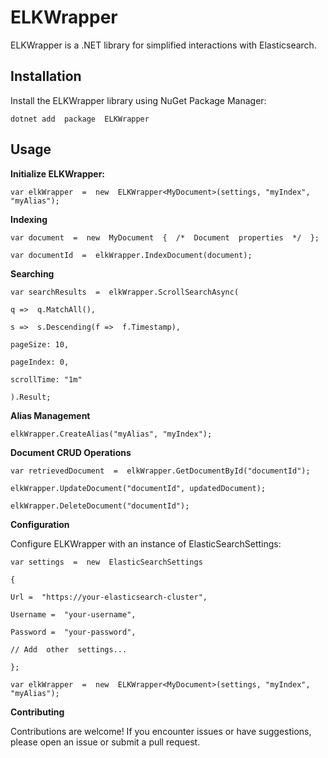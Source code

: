 # ELKWrapper  

ELKWrapper is a .NET library for simplified interactions with Elasticsearch.

  

## Installation

Install the ELKWrapper library using NuGet Package Manager:

      
    dotnet add  package  ELKWrapper

## **Usage**

**Initialize ELKWrapper:**

    var elkWrapper  =  new  ELKWrapper<MyDocument>(settings, "myIndex", "myAlias");

**Indexing**

    var document  =  new  MyDocument  {  /*  Document  properties  */  };
    
    var documentId  =  elkWrapper.IndexDocument(document);

**Searching**

    var searchResults  =  elkWrapper.ScrollSearchAsync(
    
    q =>  q.MatchAll(),
    
    s =>  s.Descending(f =>  f.Timestamp),
    
    pageSize: 10,
    
    pageIndex: 0,
    
    scrollTime: "1m"
    
    ).Result;

**Alias Management**

    elkWrapper.CreateAlias("myAlias", "myIndex");

**Document CRUD  Operations**

    var retrievedDocument  =  elkWrapper.GetDocumentById("documentId");
    
    elkWrapper.UpdateDocument("documentId", updatedDocument);
    
    elkWrapper.DeleteDocument("documentId");

**Configuration**

Configure ELKWrapper  with  an  instance  of  ElasticSearchSettings:


    var settings  =  new  ElasticSearchSettings
    
    {
    
    Url =  "https://your-elasticsearch-cluster",
    
    Username =  "your-username",
    
    Password =  "your-password",
    
    // Add  other  settings...
    
    };

    var elkWrapper  =  new  ELKWrapper<MyDocument>(settings, "myIndex", "myAlias");

**Contributing**

Contributions are  welcome!  If  you  encounter  issues  or  have  suggestions,  please  open  an  issue  or  submit  a  pull  request.



